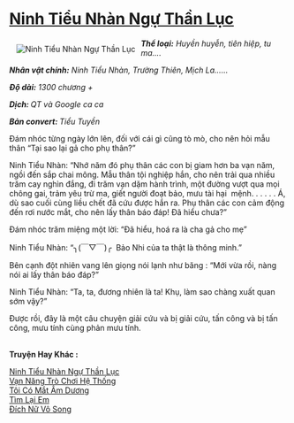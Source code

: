 <a href="https://utruyen.com/truyen/ninh-tieu-nhan-ngu-than-luc/17366/" title="Ninh Tiểu Nhàn Ngự Thần Lục"><h1>Ninh Tiểu Nhàn Ngự Thần Lục</h1></a><div style="display:table"><img align="right" style="float: left; padding: 10px;" src="https://utruyen.com/images/story/200x260/ninh-tieu-nhan-ngu-than-luc.jpg" alt="Ninh Tiểu Nhàn Ngự Thần Lục"><b><i>Thể loại:</i></b><i> Huyền huyễn, tiên hiệp, tu ma….</i><p></p><i></i><b><i>Nhân vật chính:</i></b><i> Ninh Tiểu Nhàn, Trường Thiên, Mịch La……</i><p></p><i></i><b><i>Độ dài:</i></b><i> 1300 chương +</i><p></p><i></i><b><i>Dịch: </i></b><i>QT và Google ca ca</i><p></p><i></i><b><i>Bản convert: </i></b><i>Tiểu Tuyền<p></p></i><p></p>Đám nhóc từng ngày lớn lên, đối với cái gì cũng tò mò, cho nên hỏi mẫu thân “Tại sao lại gả cho phụ thân?”<p></p>Ninh Tiểu Nhàn: “Nhớ năm đó phụ thân các con bị giam hơn ba vạn năm, ngồi đến sắp chai mông. Mẫu thân tội nghiệp hắn, cho nên trải qua nhiều trăm cay nghìn đắng, đi trăm vạn dặm hành trình, một đường vượt qua mọi chông gai, trảm yêu trừ ma, giết người đoạt bảo, mưu tài hại  mệnh. . . . . . Á, dù sao cuối cùng liều chết đã cứu được hắn ra. Phụ thân các con cảm động đến rơi nước mắt, cho nên lấy thân báo đáp! Đã hiểu chưa?”<p></p>Đám nhóc trăm miệng một lời: “Đã hiểu, hoá ra là cha gả cho mẹ”<p></p>Ninh Tiểu Nhàn: “╮(￣▽￣)╭  Bảo Nhi của ta thật là thông minh.”<p></p>Bên cạnh đột nhiên vang lên giọng nói lạnh như băng : “Mới vừa rồi, nàng nói ai lấy thân báo đáp?”<p></p>Ninh Tiểu Nhàn: “Ta, ta, đương nhiên là ta! Khụ, làm sao chàng xuất quan sớm vậy?”<p></p>Được rồi, đây là một câu chuyện giải cứu và bị giải cứu, tấn công và bị tấn công, mưu tính cùng phản mưu tính.</div><p><br><b>Truyện Hay Khác :</b></p><a href="https://utruyen.com/truyen/ninh-tieu-nhan-ngu-than-luc/17366/" alt="Ninh Tiểu Nhàn Ngự Thần Lục">Ninh Tiểu Nhàn Ngự Thần Lục</a><br/><a href="https://utruyen.com/truyen/van-nang-tro-choi-he-thong/19274/" alt="Vạn Năng Trò Chơi Hệ Thống">Vạn Năng Trò Chơi Hệ Thống</a><br/><a href="https://github.com/quanluxury/ngontinh_top100/tree/master/19019" alt="Tôi Có Mắt Âm Dương">Tôi Có Mắt Âm Dương</a><br/><a href="https://github.com/quanluxury/ngontinh_top100/tree/master/19386" alt="Tìm Lại Em">Tìm Lại Em</a><br/><a href="https://maps.google.com.vn/url?q=https%3A%2F%2Futruyen.com%2Ftruyen%2Fdich-nu-vo-song%2F17140%2F" alt="Đích Nữ Vô Song">Đích Nữ Vô Song</a><br/>
